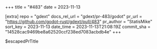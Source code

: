 +++
title = "#483"
date = 2023-11-13

[extra]
repo = "gdext"
docs_rel_url = "gdext/pr-483/godot"
pr_url = "https://github.com/godot-rust/gdext/pull/483"
pr_author = "StatisMike"
sort_key = 2023-11-13
date_time = 2023-11-13T21:08:19Z
commit_sha = "14528cac9469be8a62520ccf238ed7083acbdb4e"
+++

$escapedPrTitle
